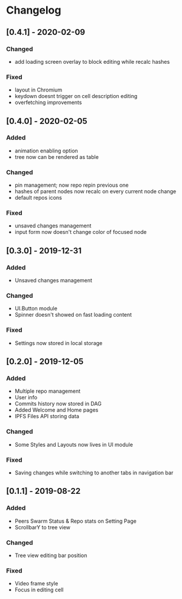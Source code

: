 # Changelog

## [0.4.1] - 2020-02-09

### Changed
- add loading screen overlay to block editing while recalc hashes

### Fixed
- layout in Chromium
- keydown doesnt trigger on cell description editing
- overfetching improvements

## [0.4.0] - 2020-02-05

### Added
- animation enabling option
- tree now can be rendered as table

### Changed
- pin management; now repo repin previous one
- hashes of parent nodes now recalc on every current node change
- default repos icons

### Fixed
- unsaved changes management
- input form now doesn't change color of focused node

## [0.3.0] - 2019-12-31

### Added
- Unsaved changes management

### Changed
- UI.Button module
- Spinner doesn't showed on fast loading content

### Fixed
- Settings now stored in local storage

## [0.2.0] - 2019-12-05

### Added

- Multiple repo management
- User info
- Commits history now stored in DAG
- Added Welcome and Home pages
- IPFS Files API storing data

### Changed

- Some Styles and Layouts now lives in UI module

### Fixed

- Saving changes while switching to another tabs in navigation bar

## [0.1.1] - 2019-08-22

### Added

- Peers Swarm Status & Repo stats on Setting Page
- ScrollbarY to tree view

### Changed

- Tree view editing bar position

### Fixed

- Video frame style
- Focus in editing cell
